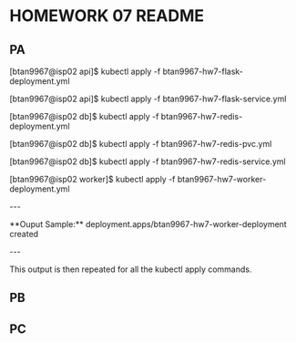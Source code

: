 <h1>HOMEWORK 07 README</h1>

<h2>PA</h2>
<p>[btan9967@isp02 api]$ kubectl apply -f btan9967-hw7-flask-deployment.yml</p>
<p>[btan9967@isp02 api]$ kubectl apply -f btan9967-hw7-flask-service.yml</p>
<p>[btan9967@isp02 db]$ kubectl apply -f btan9967-hw7-redis-deployment.yml</p>
<p>[btan9967@isp02 db]$ kubectl apply -f btan9967-hw7-redis-pvc.yml</p>
<p>[btan9967@isp02 db]$ kubectl apply -f btan9967-hw7-redis-service.yml</p>
<p>[btan9967@isp02 worker]$ kubectl apply -f btan9967-hw7-worker-deployment.yml</p>
---
<p>**Ouput Sample:** deployment.apps/btan9967-hw7-worker-deployment created </p>
---
<p>This output is then repeated for all the kubectl apply commands.</p>

<h2>PB</h2>
  
<h2>PC</h2>
